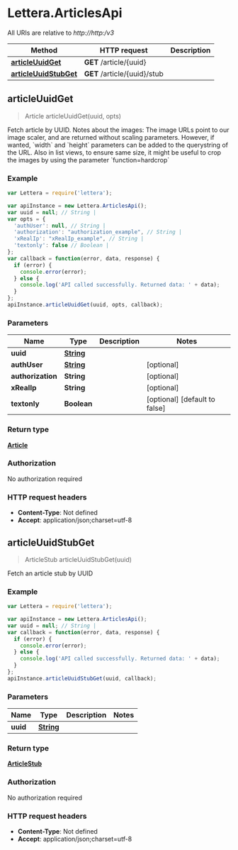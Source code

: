 # Lettera.ArticlesApi

All URIs are relative to *http://http:/v3*

Method | HTTP request | Description
------------- | ------------- | -------------
[**articleUuidGet**](ArticlesApi.md#articleUuidGet) | **GET** /article/{uuid} | 
[**articleUuidStubGet**](ArticlesApi.md#articleUuidStubGet) | **GET** /article/{uuid}/stub | 



## articleUuidGet

> Article articleUuidGet(uuid, opts)



Fetch article by UUID.   Notes about the images:   The image URLs point to our image scaler, and are returned without scaling parameters.  However, if wanted, &#x60;width&#x60; and &#x60;height&#x60; parameters can be added to the querystring of the URL.  Also in list views, to ensure same size, it might be useful to crop the images by using the parameter &#x60;function&#x3D;hardcrop&#x60;

### Example

```javascript
var Lettera = require('lettera');

var apiInstance = new Lettera.ArticlesApi();
var uuid = null; // String | 
var opts = {
  'authUser': null, // String | 
  'authorization': "authorization_example", // String | 
  'xRealIp': "xRealIp_example", // String | 
  'textonly': false // Boolean | 
};
var callback = function(error, data, response) {
  if (error) {
    console.error(error);
  } else {
    console.log('API called successfully. Returned data: ' + data);
  }
};
apiInstance.articleUuidGet(uuid, opts, callback);
```

### Parameters



Name | Type | Description  | Notes
------------- | ------------- | ------------- | -------------
 **uuid** | [**String**](.md)|  | 
 **authUser** | [**String**](.md)|  | [optional] 
 **authorization** | **String**|  | [optional] 
 **xRealIp** | **String**|  | [optional] 
 **textonly** | **Boolean**|  | [optional] [default to false]

### Return type

[**Article**](Article.md)

### Authorization

No authorization required

### HTTP request headers

- **Content-Type**: Not defined
- **Accept**: application/json;charset=utf-8


## articleUuidStubGet

> ArticleStub articleUuidStubGet(uuid)



Fetch an article stub by UUID

### Example

```javascript
var Lettera = require('lettera');

var apiInstance = new Lettera.ArticlesApi();
var uuid = null; // String | 
var callback = function(error, data, response) {
  if (error) {
    console.error(error);
  } else {
    console.log('API called successfully. Returned data: ' + data);
  }
};
apiInstance.articleUuidStubGet(uuid, callback);
```

### Parameters



Name | Type | Description  | Notes
------------- | ------------- | ------------- | -------------
 **uuid** | [**String**](.md)|  | 

### Return type

[**ArticleStub**](ArticleStub.md)

### Authorization

No authorization required

### HTTP request headers

- **Content-Type**: Not defined
- **Accept**: application/json;charset=utf-8

